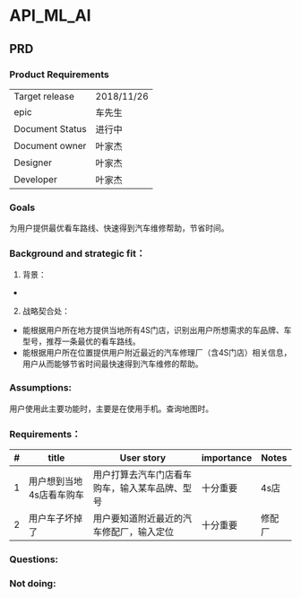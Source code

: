 # API_ML_AI
## PRD

### Product Requirements
| | |
|--------------|----|
|Target release|2018/11/26|
|epic|车先生|
|Document Status|进行中|
|Document owner|叶家杰|
|Designer|叶家杰|
|Developer|叶家杰|

### Goals
为用户提供最优看车路线、快速得到汽车维修帮助，节省时间。
### Background and strategic fit：
1. 背景：
- 
2. 战略契合处：
- 能根据用户所在地方提供当地所有4S门店，识别出用户所想需求的车品牌、车型号，推荐一条最优的看车路线。
- 能根据用户所在位置提供用户附近最近的汽车修理厂（含4S门店）相关信息，用户从而能够节省时间最快速得到汽车维修的帮助。
### Assumptions: 
用户使用此主要功能时，主要是在使用手机。查询地图时。
### Requirements：

|#|title|User story|importance|Notes |
|--------------|----|----|-----|-----|
|1|用户想到当地4s店看车购车|用户打算去汽车门店看车购车，输入某车品牌、型号|十分重要|4s店|
|2|用户车子坏掉了|用户要知道附近最近的汽车修配厂，输入定位|十分重要|修配厂|

### Questions:

### Not doing: 

